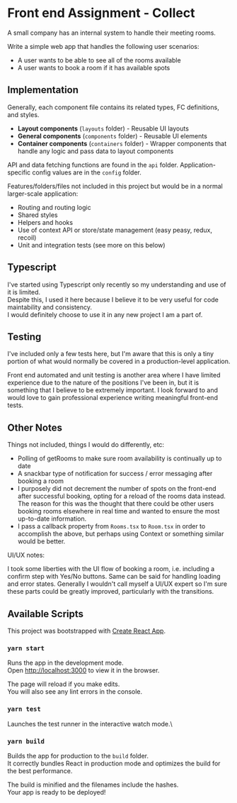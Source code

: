 # Front end Assignment - Collect

A small company has an internal system to handle their meeting rooms.

Write a simple web app that handles the following user scenarios:

- A user wants to be able to see all of the rooms available
- A user wants to book a room if it has available spots

## Implementation

Generally, each component file contains its related types, FC definitions, and styles.

- **Layout components** (`layouts` folder) - Reusable UI layouts
- **General components** (`components` folder) - Reusable UI elements
- **Container components** (`containers` folder) - Wrapper components that handle any logic and pass data to layout components

API and data fetching functions are found in the `api` folder. Application-specific config values are in the `config` folder.

Features/folders/files not included in this project but would be in a normal larger-scale application:

- Routing and routing logic
- Shared styles
- Helpers and hooks
- Use of context API or store/state management (easy peasy, redux, recoil)
- Unit and integration tests (see more on this below)

## Typescript

I've started using Typescript only recently so my understanding and use of it is limited.  
Despite this, I used it here because I believe it to be very useful for code maintability and consistency.  
I would definitely choose to use it in any new project I am a part of.  

## Testing

I've included only a few tests here, but I'm aware that this is only a tiny portion of what would normally be covered in a production-level application.

Front end automated and unit testing is another area where I have limited experience due to the nature of the positions I've been in, but it is something that I believe to be extremely important. I look forward to and would love to gain professional experience writing meaningful front-end tests.

## Other Notes

Things not included, things I would do differently, etc:

- Polling of getRooms to make sure room availability is continually up to date
- A snackbar type of notification for success / error messaging after booking a room
- I purposely did not decrement the number of spots on the front-end after successful booking, opting for a reload of the rooms data instead. The reason for this was the thought that there could be other users booking rooms elsewhere in real time and wanted to ensure the most up-to-date information.
- I pass a callback property from `Rooms.tsx` to `Room.tsx` in order to accomplish the above, but perhaps using Context or something similar would be better.

UI/UX notes:

I took some liberties with the UI flow of booking a room, i.e. including a confirm step with Yes/No buttons. Same can be said for handling loading and error states. Generally I wouldn't call myself a UI/UX expert so I'm sure these parts could be greatly improved, particularly with the transitions.

## Available Scripts

This project was bootstrapped with [Create React App](https://github.com/facebook/create-react-app).  

### `yarn start`

Runs the app in the development mode.\
Open [http://localhost:3000](http://localhost:3000) to view it in the browser.

The page will reload if you make edits.\
You will also see any lint errors in the console.

### `yarn test`

Launches the test runner in the interactive watch mode.\

### `yarn build`

Builds the app for production to the `build` folder.\
It correctly bundles React in production mode and optimizes the build for the best performance.

The build is minified and the filenames include the hashes.\
Your app is ready to be deployed!
